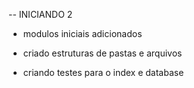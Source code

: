 -- INICIANDO 2

 - modulos iniciais adicionados
 - criado estruturas de pastas e arquivos
 
 - criando testes para o index e database